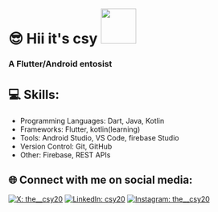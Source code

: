 <h1>😎 Hii it's csy <img src="https://i.pinimg.com/736x/bb/b5/e2/bbb5e2e3361a6a39bcad1d7bd380ea47.jpg" width="70">
</h1>
<h3>A Flutter/Android entosist</h3>

<h2 style="font-size: 24px;">💻 Skills:</h2>
<ul>
  <li>Programming Languages: Dart, Java, Kotlin</li>
  <li>Frameworks: Flutter, kotlin(learning)</li>
  <li>Tools: Android Studio, VS Code, firebase Studio</li>
  <li>Version Control: Git, GitHub</li>
  <li>Other: Firebase, REST APIs</li>
</ul>

<h2>🌐 Connect with me on social media:</h2>

[![X: the__csy20](https://img.shields.io/badge/-@the__csy20-000000?style=flat-square&logo=X&logoColor=white&link=https://x.com/the__csy20)](https://x.com/the__csy20)
[![LinkedIn: csy20](https://img.shields.io/badge/-csy20-0077B5?style=flat-square&logo=LinkedIn&logoColor=white&link=https://www.linkedin.com/in/csy20/)](https://www.linkedin.com/in/csy20/)
[![Instagram: the__csy20](https://img.shields.io/badge/-@the__csy20-E4405F?style=flat-square&logo=Instagram&logoColor=white&link=https://www.instagram.com/the__csy20/)](https://www.instagram.com/the__csy20/)



